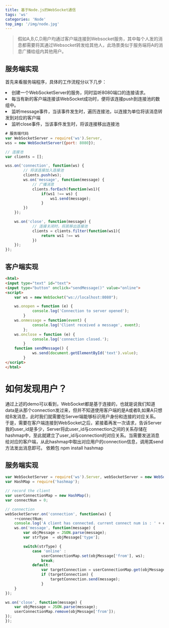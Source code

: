 ```yaml
---
title: 基于Node.js的WebSocket通信
tags: 'ws'
categories: 'Node'
top_img: '/img/node.jpg'
---
```


>  假如A,B,C,D用户均通过客户端连接到Websocket服务，其中每个人发的消息都需要将其通过Websocket转发给其他人，此场景类似于服务端将A的消息广播给组内其他用户。


## 服务端实现
首先来看服务端程序，具体的工作流程分以下几步：<li>创建一个WebSocketServer的服务，同时监听8080端口的连接请求。</li><li>每当有新的客户端连接该WebSocket成功时，便将该连接push到连接池的数组中。</li><li>监听message事件，当该事件发生时，遍历连接池，以连接为单位将该消息转发到对应的客户端</li><li>监听close事件，当该事件发生时，将该连接移出连接池</li>
``` javascript
# 服务端代码
var WebSocketServer = require('ws').Server,
wss = new WebSocketServer({port: 8080});

// 连接池
var clients = [];

wss.on('connection', function(ws) {
        // 将该连接加入连接池
        clients.push(ws);
        ws.on('message', function(message) {
            // 广播消息
            clients.forEach(function(ws1){
                if(ws1 !== ws) {
                    ws1.send(message);
                }
        })
    });

    ws.on('close', function(message) {
            // 连接关闭时，将其移出连接池
            clients = clients.filter(function(ws1){
                return ws1 !== ws
            })
    });
});

```


## 客户端实现
```html
<html>
<input type="text" id="text">
<input type="button" onclick="sendMessage()" value="online">
<script>
    var ws = new WebSocket("ws://localhost:8080");

    ws.onopen = function (e) {
            console.log('Connection to server opened');
        }
    ws.onmessage = function(event) { 
            console.log('Client received a message', event); 
        }; 
    ws.onclose = function (e) {
            console.log('connection closed.');
        }
    function sendMessage() {
            ws.send(document.getElementById('text').value);
        }
</script>
</html>
```

# 如何发现用户？
通过上述的demo可以看到，WebSocket都是基于连接的，也就是说我们知道data是从那个connection发过来，但并不知道使用客户端的是A或者B,如果A只想给B发消息，此时我们就需要在Server端能够标识用户身份和连接的对应关系。
于是，需要在客户端连接到WebSocket之后，紧接着再发一次请求，告诉Server我的user_id是多少，Server将此user_id与connection之间的关系存储在hashmap中，至此就建立了user_id与connection的对应关系。当需要发送消息给对应的客户端，从此hashmap中取出对应用户的connection信息，调用其send方法发出消息即可。
依赖包
npm install hashmap</blockquote>

## 服务端实现
```javascript
var WebSocketServer = require('ws').Server, webSocketServer = new WebSocketServer({port: 8080});
var HashMap = require('hashmap');

// record the client
var userConnectionMap = new HashMap();
var connectNum = 0;

// connection
webSocketServer.on('connection', function(ws) {
    ++connectNum;
    console.log('A client has connected. current connect num is : ' + connectNum);
    ws.on('message', function(message) {
        var objMessage = JSON.parse(message);
        var strType  = objMessage['type'];

        switch(strType) {
            case 'online' : 
                userConnectionMap.set(objMessage['from'], ws);
                break;
            default:
                var targetConnection = userConnectionMap.get(objMessage['to']);
                if (targetConnection) {
                    targetConnection.send(message);
                }
    }
});

ws.on('close', function(message) {
    var objMessage = JSON.parse(message);
    userConnectionMap.remove(objMessage['from']);
});
});
```